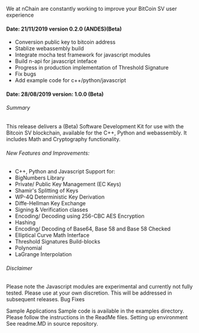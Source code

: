 We at nChain are constantly working to improve your BitCoin SV user experience

#### Date: 21/11/2019 version 0.2.0 (ANDES)(Beta)
- Conversion public key to bitcoin address
- Stablize webassembly build
- Integrate mocha test framework for javascript modules
- Build n-api for javascript inteface
- Progress in production implementation of Threshold Signature
- Fix bugs
- Add example code for c++/python/javascript

#### Date: 28/08/2019 version: 1.0.0 (Beta)
###### Summary
This release delivers a (Beta) Software Development Kit for use with the Bitcoin SV blockchain, available for the C++, Python and webassembly. It includes Math and Cryptography functionality. 
###### New Features and Improvements:
- C++, Python and Javascript Support for:
- BigNumbers Library
- Private/ Public Key Management (EC Keys)
- Shamir's Splitting of Keys
- WP-4Q Deterministic Key Derivation
- Diffe-Hellman Key Exchange
- Signing & Verification classes
- Encoding/ Decoding using 256-CBC AES Encryption
- Hashing
- Encoding/ Decoding of Base64, Base 58 and Base 58 Checked
- Elliptical Curve Math Interface
- Threshold Signatures Build-blocks
- Polynomial
- LaGrange Interpolation

###### Disclaimer
Please note the Javascript modules are experimental and currently not fully tested. Please use at your own discretion. This will be addressed in subsequent releases. 
Bug Fixes

Sample Applications
Sample code is available in the examples directory. Please follow the instructions in the ReadMe files. 
Setting up environment
See readme.MD in source repository.
